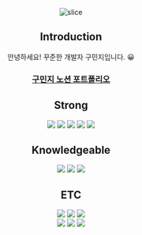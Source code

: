  <div align=center>

![slice](https://capsule-render.vercel.app/api?type=waving&color=auto&height=250&text=koominji&)

## Introduction 
안녕하세요! 꾸준한 개발자 구민지입니다. 😀 
### [구민지 노션 포트폴리오](https://icy-existence-5b7.notion.site/MINJI-KOO-d0f4f5722dcc463b8c75648392305cf8?pvs=4)

## Strong 
<img src="https://img.shields.io/badge/Python-0CAA41?style=flat&logo=Python&logoColor=white" />
<img src="https://img.shields.io/badge/FastAPI-31A8FF?style=flat&logo=FastAPI&logoColor=white" />
<img src="https://img.shields.io/badge/Kotlin-006272?style=flat&logo=Kotlin&logoColor=white" />
<img src="https://img.shields.io/badge/Android-ED1965?style=flat&logo=Android&logoColor=white" />
<img src="https://img.shields.io/badge/MySQL-4479A1?style=flat&logo=MySQL&logoColor=white"/>

## Knowledgeable
<img src="https://img.shields.io/badge/Java-FC6D26?style=flat&logo=Java&logoColor=white" />
<img src="https://img.shields.io/badge/Spring-6DB33F?style=flat&logo=spring&logoColor=white"/>
<img src="https://img.shields.io/badge/Docker-FFE005?style=flat&logo=Docker&logoColor=white" />	

## ETC
<img src="https://img.shields.io/badge/Git-F05032?style=flat&logo=Git&logoColor=white"/>
<img src="https://img.shields.io/badge/Github-181717?style=flat&logo=Github&logoColor=white" />
<img src="https://img.shields.io/badge/AWS-232F3E?style=flat&logo=Amazon AWS&logoColor=white"/><br>
<img src="https://img.shields.io/badge/MicrosoftAzure-FFE005?style=flat&logo=MicrosoftAzure&logoColor=white" />	
<img src="https://img.shields.io/badge/GoogleCloud-4285F4?style=flat&logo=GoogleCloud&logoColor=white" />
<img src="https://img.shields.io/badge/Pytorch-F01428?style=flat&logo=Pytorch&logoColor=white" />


</div>
